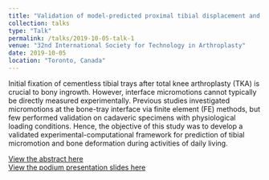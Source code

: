 ```yaml
---
title: "Validation of model-predicted proximal tibial displacement and tray micromotion in cementless TKA"
collection: talks
type: "Talk"
permalink: /talks/2019-10-05-talk-1
venue: "32nd International Society for Technology in Arthroplasty"
date: 2019-10-05
location: "Toronto, Canada"
---
```




Initial fixation of cementless tibial trays after total knee arthroplasty (TKA) is crucial to bony ingrowth. However, interface micromotions cannot typically be directly measured experimentally. Previous studies investigated micromotions at the bone-tray interface via finite element (FE) methods, but few performed validation on cadaveric specimens with physiological loading conditions. Hence, the objective of this study was to develop a validated experimental-computational framework for prediction of tibial micromotion and bone deformation during activities of daily living.

[View the abstract here](https://www.researchgate.net/publication/336262799_Validation_of_model-predicted_proximal_tibial_displacement_and_tray_micromotion_in_cementless_TKA)<br>[View the podium presentation slides here](https://www.researchgate.net/publication/336409412_ISTA_Presentation_validation_finalpptx)